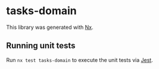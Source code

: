 # tasks-domain

This library was generated with [Nx](https://nx.dev).

## Running unit tests

Run `nx test tasks-domain` to execute the unit tests via [Jest](https://jestjs.io).
